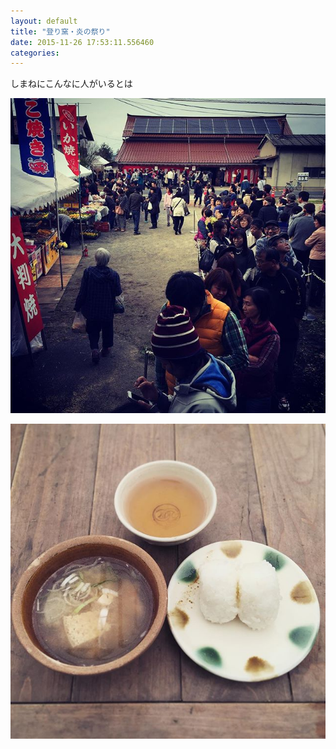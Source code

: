 ```yaml
---
layout: default
title: "登り窯・炎の祭り"
date: 2015-11-26 17:53:11.556460
categories: 
---
```


しまねにこんなに人がいるとは

![](/assets/images/201511/12237383_1522987071356525_1802610438_n.jpg)

![](/assets/images/201511/12237201_992190374172048_483575953_n.jpg)


